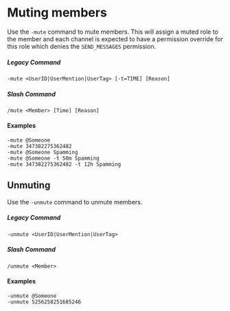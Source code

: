 # Muting members

Use the `-mute` command to mute members. This will assign a muted role to the member and each channel is expected to have a permission override for this role which denies the `SEND_MESSAGES` permission.

##### Legacy Command
```
-mute <UserID|UserMention|UserTag> [-t=TIME] [Reason] 
```

##### Slash Command
```
/mute <Member> [Time] [Reason]
```

#### Examples

```
-mute @Someone
-mute 347382275362482
-mute @Someone Spamming
-mute @Someone -t 50m Spamming
-mute 347382275362482 -t 12h Spamming
```

## Unmuting

Use the `-unmute` command to unmute members.

##### Legacy Command
```
-unmute <UserID|UserMention|UserTag>
```

##### Slash Command
```
/unmute <Member>
```

#### Examples

```
-unmute @Someone
-unmute 5256258251685246
```